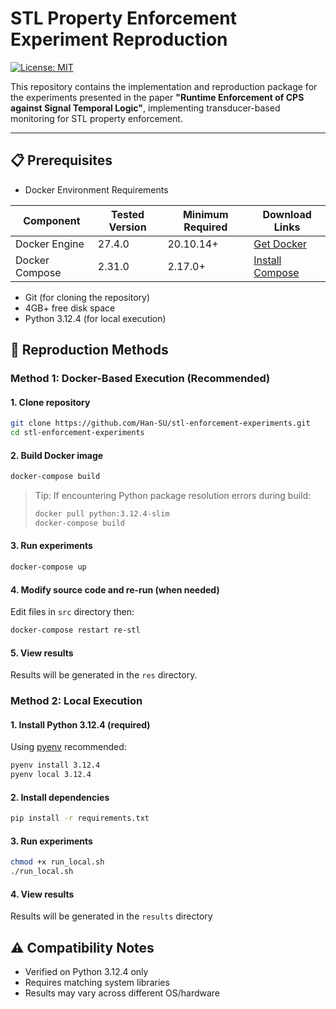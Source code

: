 # STL Property Enforcement Experiment Reproduction

[![License: MIT](https://img.shields.io/badge/License-MIT-yellow.svg)](https://opensource.org/licenses/MIT)

This repository contains the implementation and reproduction package for the experiments presented in the paper **"Runtime Enforcement of CPS against Signal Temporal Logic"**, implementing transducer-based monitoring for STL property enforcement.

---

## 📋 Prerequisites

- Docker Environment Requirements

| Component       | Tested Version | Minimum Required |  Download Links |
|-----------------|----------------|-------------------|----------------|
| Docker Engine   | 27.4.0         | 20.10.14+         | [Get Docker](https://docs.docker.com/engine/install/) |
| Docker Compose  | 2.31.0         | 2.17.0+           | [Install Compose](https://docs.docker.com/compose/install/) |

- Git (for cloning the repository)
- 4GB+ free disk space
- Python 3.12.4 (for local execution)



## 🔧 Reproduction Methods

### Method 1: Docker-Based Execution (Recommended)
#### 1. Clone repository
```bash
git clone https://github.com/Han-SU/stl-enforcement-experiments.git
cd stl-enforcement-experiments
```

#### 2. Build Docker image
```bash
docker-compose build
```
> Tip: If encountering Python package resolution errors during build:
> ```bash
> docker pull python:3.12.4-slim 
> docker-compose build
> ```

#### 3. Run experiments
```bash
docker-compose up
```
#### 4. Modify source code and re-run (when needed)
Edit files in `src` directory then:
```bash
docker-compose restart re-stl
```

#### 5. View results
Results will be generated in the `res` directory.

### Method 2: Local Execution
#### 1. Install Python 3.12.4 (required)
Using [pyenv](https://github.com/pyenv/pyenv) recommended:
```bash
pyenv install 3.12.4
pyenv local 3.12.4
```
#### 2. Install dependencies
```bash
pip install -r requirements.txt
```
#### 3. Run experiments
```bash
chmod +x run_local.sh
./run_local.sh
```

#### 4. View results
Results will be generated in the `results` directory



## ⚠️ Compatibility Notes

- Verified on Python 3.12.4 only
- Requires matching system libraries
- Results may vary across different OS/hardware





